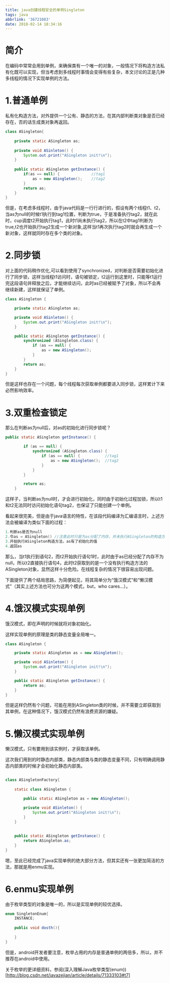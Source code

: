```yaml
---
title: java创建线程安全的单例Singleton
tags: java
abbrlink: '36721083'
date: 2018-02-14 18:34:16
---
```


# 简介

在编码中常常会用到单例，来确保类有一个唯一的对象，一般情况下将构造方法私有化既可以实现，但当考虑到多线程时事情会变得有些复杂，本文讨论的正是几种多线程的情况下实现单例的方法。

# 1.普通单例

私有化构造方法，对外提供一个公有、静态的方法，在其内部判断类对象是否已经存在，否的话生成类对象再返回。

```java
class ASingleton{
	
	private static ASingleton as;
	
	private void ASinleton() {
		System.out.print("ASingleton init!\n");
	}
	
	public static ASingleton getInstance() {
		if(as == null) {              //tag1
			as = new ASingleton();    //tag2
		}
		return as;
	}
}
```

但是，在考虑多线程时，由于java代码是一行行进行的，假设有两个线程t1、t2，当as为null的时候t1执行到tag1位置，判断为true，于是准备执行tag2，就在此时，cup调度t2开始执行tag1，此时t1尚未执行tag2，所以在t2中tag1判断为true,t2也开始执行tag2生成一个新对象,这样当t1再次执行tag2时就会再生成一个新对象，这样就同时存在多个类的对象。

# 2.同步锁

对上面的代码稍作优化,可以看到使用了synchronized，对判断是否需要初始化进行了同步锁，这样当线程t1访问时，语句被锁定，t2运行到这里时，只能等t1运行完这段语句并释放之后，才能继续访问，此时as已经被赋予了对象，所以不会再继续新建，这样就保证了单例。

```java
class ASingleton {

	private static ASingleton as;

	private void ASinleton() {
		System.out.print("ASingleton init!\n");
	}

	public static ASingleton getInstance() {
		synchronized (ASingleton.class) {
			if (as == null) {
				as = new ASingleton();
			}
		}
		return as;
	}
}
```

但是这样也存在一个问题，每个线程每次获取单例都要进入同步锁，这样累计下来必然影响效率。

# 3.双重检查锁定

那么在判断as为null后，对as的初始化进行同步锁呢？

```java
public static ASingleton getInstance() {

		if (as == null) {
			synchronized (ASingleton.class) {
				if (as == null) {           //tag1
					as = new ASingleton();  //tag2
				}
			}
		}

		return as;
	}
```

这样子，当判断as为null时，才会进行初始化，同时由于初始化过程加锁，所以t1和t2无法同时访问初始化语句tag2，也保证了只能创建一个单例。

看起来很完美，但是由于java语言的特性，在该段代码编译为汇编语言时，上述方法会被编译为类似下面的过程：

```c
1.判断as是否为null
2.令as = ASingleton() //注意此时只是为as分配了内存，并未执行ASingleton的构造方法
3.开始执行ASingleton构造方法，as有了初始化的值
4.返回as
```

那么，当t1执行到语句2，而t2开始执行语句1时，此时由于as已经分配了内存不为null，所以t2直接执行语句4，此时t2获取到的是一个没有执行构造方法的ASingleton对象，显然这样十分危险。在线程复杂的情况下很容易出现问题。

下面提供了两个结局思路，为简便起见，将其简单分为“饿汉模式”和“懒汉模式”（其实上述方法也可分为这两个模式，but，who cares...）。

# 4.饿汉模式实现单例

饿汉模式，即在声明的时候就将对象初始化。

这样实现单例的原理是类的静态变量全局唯一。

```java
class ASingleton {

	private static ASingleton as = new ASingleton();

	private void ASinleton() {
		System.out.print("ASingleton init!\n");
	}

	public static ASingleton getInstance() {
		return as;
	}
}
```

但是这样仍然有个问题，可能在用到ASingleton类的时候，并不需要立即获取到其单例，在这种情况下，饿汉模式仍然有浪费资源的嫌疑。

# 5.懒汉模式实现单例

懒汉模式，只有要用到该实例时，才获取该单例。

这次我们用到的时静态内部类，静态内部类与类的静态变量不同，只有明确调用静态内部类的时候才会初始化静态内部类。

```java

class ASingletonFactory{
	
	static class ASingleton {

		public static ASingleton as = new ASingleton();

		private void ASinleton() {
			System.out.print("ASingleton init!\n");
		}	
	}
	
	
	public static ASingleton getInstance() {
		return ASingleton.as;
	}	
}
```

嗯，至此已经完成了java实现单例的绝大部分方法，但其实还有一张更加简洁的方法，那就是用enmu实现。

# 6.enmu实现单例

由于枚举类型的对象是唯一的，所以是实现单例的较优选择。

```java
enum SingletonEnum{
	INSTANCE;
	
	public void dosth(){
		
	}
}
```

但是，android开发者要注意，枚举占用的内存是普通单例的两倍多，所以，并不推荐在android中使用。

关于枚举的更详细资料，参阅(深入理解Java枚举类型(enum))[http://blog.csdn.net/javazejian/article/details/71333103#t7]